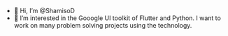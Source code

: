 - 👋 Hi, I’m @ShamisoD
- 👀 I’m interested in the Gooogle UI toolkit of Flutter and Python. I want to work on many problem solving projects using the technology.

<!---
ShamisoD/ShamisoD is a ✨ special ✨ repository because its `README.md` (this file) appears on your GitHub profile.
You can click the Preview link to take a look at your changes.
--->
